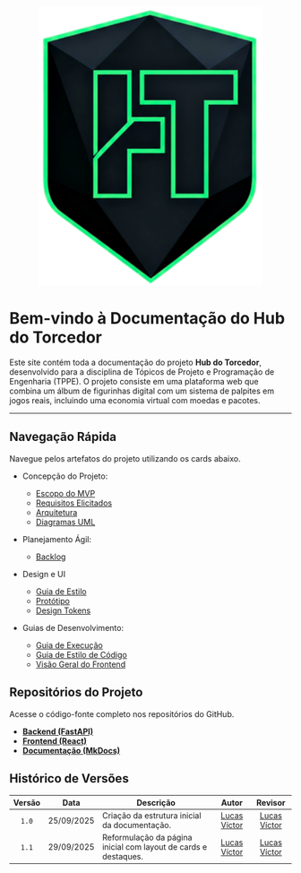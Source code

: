 
<div align="center">
  <img src="https://github.com/StickerLabOrg/docs/blob/Ponto_de_Controle_1/assets/Logo/LOGO_HT.png?raw=true" alt="Logo do Hub do Torcedor" width="400"/>
</div>

# Bem-vindo à Documentação do Hub do Torcedor


Este site contém toda a documentação do projeto **Hub do Torcedor**, desenvolvido para a disciplina de Tópicos de Projeto e Programação de Engenharia (TPPE). O projeto consiste em uma plataforma web que combina um álbum de figurinhas digital com um sistema de palpites em jogos reais, incluindo uma economia virtual com moedas e pacotes.

---

## Navegação Rápida

Navegue pelos artefatos do projeto utilizando os cards abaixo.

- Concepção do Projeto:
    - [Escopo do MVP](../docs/Documentacao/escopo.md)
    - [Requisitos Elicitados](../docs/Documentacao/requisitos_elicitados.md)
    - [Arquitetura](../docs/Documentacao/arquitetura.md)
    - [Diagramas UML](../docs/Documentacao/diagramas_UML.md)

-   Planejamento Ágil:
    - [Backlog](../docs/Documentacao/backlog.md)

-  Design e UI
    - [Guia de Estilo](../docs/Documentacao/style-guide.md)
    - [Protótipo](../docs/Documentacao/prototipo_alta_fidelidade.mds.md)
    - [Design Tokens](../docs/Documentacao/design-tokens.json)

-  Guias de Desenvolvimento:
    - [Guia de Execução](../docs/Documentacao/run-guide.md)
    - [Guia de Estilo de Código](../docs/Documentacao/code-style.md)
    - [Visão Geral do Frontend](../docs/Documentacao/frontend_overview.md)


## Repositórios do Projeto

Acesse o código-fonte completo nos repositórios do GitHub.

* **[Backend (FastAPI)](https://github.com/StickerLabOrg/backend)**
* **[Frontend (React)](https://github.com/StickerLabOrg/frontend)**
* **[Documentação (MkDocs)](https://github.com/StickerLabOrg/docs.git)**

## Histórico de Versões

| Versão | Data | Descrição | Autor | Revisor |
| :----: | :------------: | ----------------------------------------------------------------------- | :---------: | :---------: |
| `1.0` | 25/09/2025 | Criação da estrutura inicial da documentação.  | [Lucas Víctor](https://github.com/Lucas13032003) | [Lucas Víctor](https://github.com/Lucas13032003) |
| `1.1` | 29/09/2025 | Reformulação da página inicial com layout de cards e destaques.  | [Lucas Víctor](https://github.com/Lucas13032003) | [Lucas Víctor](https://github.com/Lucas13032003) |